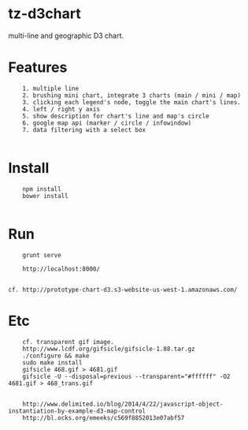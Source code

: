 # tz-d3chart

multi-line and geographic D3 chart.

# Features
```
	1. multiple line
	2. brushing mini chart, integrate 3 charts (main / mini / map)
	3. clicking each legend's node, toggle the main chart's lines.
	4. left / right y axis
	5. show description for chart's line and map's circle 
	6. google map api (marker / circle / infowindow)
	7. data filtering with a select box
	
```

# Install
```
	npm install
	bower install
	
```

# Run
```
	grunt serve
	
	http://localhost:8000/
	
```
	cf. http://prototype-chart-d3.s3-website-us-west-1.amazonaws.com/

# Etc
```
	cf. transparent gif image.
	http://www.lcdf.org/gifsicle/gifsicle-1.88.tar.gz
	./configure && make
	sudo make install 
	gifsicle 468.gif > 4681.gif
	gifsicle -U --disposal=previous --transparent="#ffffff" -O2 4681.gif > 468_trans.gif
	
	
	http://www.delimited.io/blog/2014/4/22/javascript-object-instantiation-by-example-d3-map-control
	http://bl.ocks.org/emeeks/c569f8852013e07abf57

```


